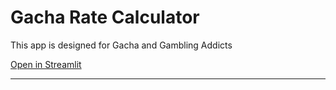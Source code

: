 # Gacha Rate Calculator

This app is designed for Gacha and Gambling Addicts



[Open in Streamlit](https://gachatracker.streamlit.app//)

---------------------------------------------------------------------------------------------------------------------------